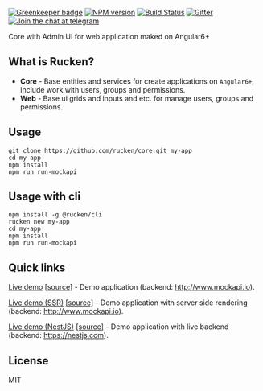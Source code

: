 [![Greenkeeper badge](https://badges.greenkeeper.io/rucken/core.svg)](https://greenkeeper.io/)
[![NPM version][npm-image]][npm-url]
[![Build Status][travis-image]][travis-url]
[![Gitter][gitter-image]][gitter-url]
[![Join the chat at telegram][telegram-image]][telegram-url]

Core with Admin UI for web application maked on Angular6+

## What is Rucken?

- **Core** - Base entities and services for create applications on `Angular6+`, include work with users, groups and permissions.
- **Web** - Base ui grids and inputs and etc. for manage users, groups and permissions.

## Usage
```
git clone https://github.com/rucken/core.git my-app
cd my-app
npm install
npm run run-mockapi
```

## Usage with cli
```
npm install -g @rucken/cli
rucken new my-app
cd my-app
npm install
npm run run-mockapi
```

## Quick links

[Live demo](https://rucken.github.io/core) [[source]](https://github.com/rucken/core) - Demo application (backend: http://www.mockapi.io).

[Live demo (SSR)](https://rucken.herokuapp.com) [[source]](https://github.com/rucken/core) - Demo application with server side rendering (backend: http://www.mockapi.io).

[Live demo (NestJS)](https://rucken-core-nestjs.herokuapp.com) [[source]](https://github.com/rucken/core-nestjs) - Demo application with live backend (backend: https://nestjs.com).

## License

MIT

[travis-image]: https://travis-ci.org/rucken/core.svg?branch=master
[travis-url]: https://travis-ci.org/rucken/core
[gitter-image]: https://img.shields.io/gitter/room/rucken/core.js.svg
[gitter-url]: https://gitter.im/rucken/core
[npm-image]: https://badge.fury.io/js/%40rucken%2Fweb.svg
[npm-url]: https://npmjs.org/package/@rucken/web
[dependencies-image]: https://david-dm.org/rucken/core/status.svg
[dependencies-url]: https://david-dm.org/rucken/core
[telegram-image]: https://img.shields.io/badge/chat-telegram-blue.svg?maxAge=2592000
[telegram-url]: https://t.me/rucken
